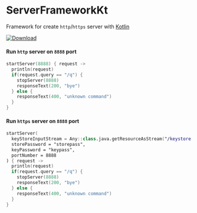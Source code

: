 # ServerFrameworkKt
Framework for create `http`/`https` server with [Kotlin](https://kotlinlang.org/)

[![Download](https://api.bintray.com/packages/stnlprjcts/remote/server.framework.kt/images/download.svg)](https://bintray.com/stnlprjcts/remote/server.framework.kt/_latestVersion)

#### Run `http` server on `8888` port

```kotlin
startServer(8888) { request ->
  println(request)
  if(request.query == "/q") {
    stopServer(8888)
    responseText(200, "bye")
  } else {
  	responseText(400, "unknown command")
  }
}
```

#### Run `https` server on `8888` port

```kotlin
startServer(
  keyStoreInputStream = Any::class.java.getResourceAsStream("/keystore.jks"),
  storePassword = "storepass",
  keyPassword = "keypass",
  portNumber = 8888
) { request ->
  println(request)
  if(request.query == "/q") {
    stopServer(8888)
    responseText(200, "bye")
  } else {
  	responseText(400, "unknown command")
  }
}
```